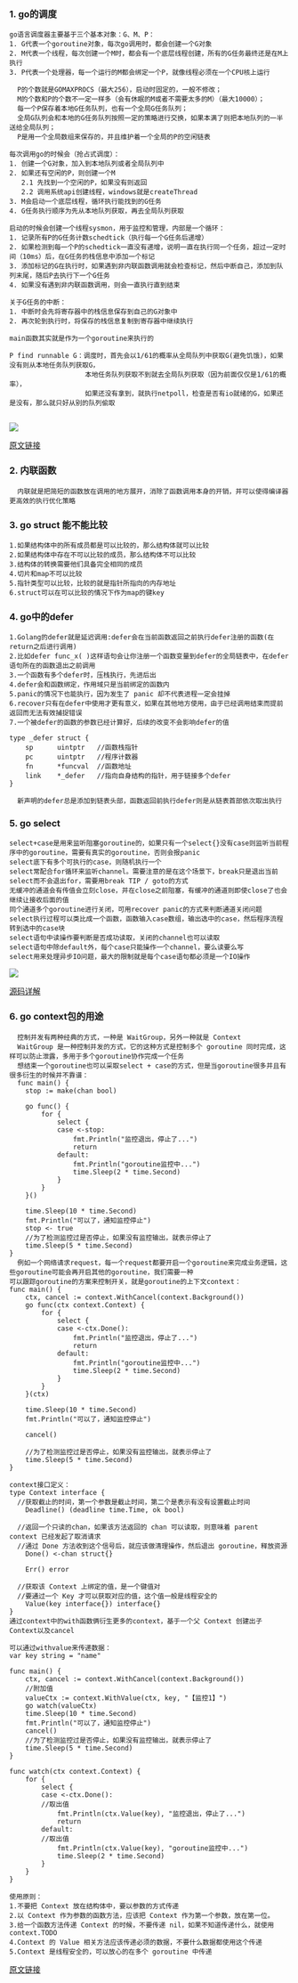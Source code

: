 ### 1. go的调度
```
go语言调度器主要基于三个基本对象：G、M、P：  
1. G代表一个goroutine对象，每次go调用时，都会创建一个G对象  
2. M代表一个线程，每次创建一个M时，都会有一个底层线程创建，所有的G任务最终还是在M上执行  
3. P代表一个处理器，每一个运行的M都会绑定一个P，就像线程必须在一个CPU核上运行  
  
  P的个数就是GOMAXPROCS（最大256），启动时固定的，一般不修改； 
  M的个数和P的个数不一定一样多（会有休眠的M或者不需要太多的M）（最大10000）；
  每一个P保存着本地G任务队列，也有一个全局G任务队列；
  全局G队列会和本地的G任务队列按照一定的策略进行交换，如果本满了则把本地队列的一半送给全局队列；
  P是用一个全局数组来保存的，并且维护着一个全局的P的空闲链表

每次调用go的时候会（抢占式调度）：
1. 创建一个G对象，加入到本地队列或者全局队列中
2. 如果还有空闲的P，则创建一个M
   2.1 先找到一个空闲的P，如果没有则返回
   2.2 调用系统api创建线程，windows就是createThread
3. M会启动一个底层线程，循环执行能找到的G任务
4. G任务执行顺序为先从本地队列获取，再去全局队列获取

启动的时候会创建一个线程sysmon，用于监控和管理，内部是一个循环：
1. 记录所有P的G任务计数schedtick（执行每一个G任务后递增）
2. 如果检测到每一个P的schedtick一直没有递增，说明一直在执行同一个任务，超过一定时间（10ms）后，在G任务的栈信息中添加一个标记
3. 添加标记的G在执行时，如果遇到非内联函数调用就会检查标记，然后中断自己，添加到队列末尾，随后P去执行下一个G任务
4. 如果没有遇到非内联函数调用，则会一直执行直到结束

关于G任务的中断：
1. 中断时会先将寄存器中的栈信息保存到自己的G对象中
2. 再次轮到执行时，将保存的栈信息复制到寄存器中继续执行

main函数其实就是作为一个goroutine来执行的

P find runnable G：调度时，首先会以1/61的概率从全局队列中获取G(避免饥饿)，如果没有则从本地任务队列获取G，
                   本地任务队列获取不到就去全局队列获取（因为前面仅仅是1/61的概率），
                   如果还没有拿到，就执行netpoll，检查是否有io就绪的G，如果还是没有，那么就只好从别的队列偷取
                   
```
![](https://img-blog.csdn.net/20160926143021847?watermark/2/text/aHR0cDovL2Jsb2cuY3Nkbi5uZXQv/font/5a6L5L2T/fontsize/400/fill/I0JBQkFCMA==/dissolve/70/gravity/SouthEast)

[原文链接](https://blog.csdn.net/liangzhiyang/article/details/52669851)

### 2. 内联函数
```
  内联就是把简短的函数放在调用的地方展开，消除了函数调用本身的开销，并可以使得编译器更高效的执行优化策略
```

### 3. go struct 能不能比较
```
1.如果结构体中的所有成员都是可以比较的，那么结构体就可以比较
2.如果结构体中存在不可以比较的成员，那么结构体不可以比较
3.结构体的转换需要他们具备完全相同的成员
4.切片和map不可以比较
5.指针类型可以比较，比较的就是指针所指向的内存地址
6.struct可以在可以比较的情况下作为map的键key
```

### 4. go中的defer
```
1.Golang的defer就是延迟调用:defer会在当前函数返回之前执行defer注册的函数(在return之后进行调用)
2.比如defer func_x( )这样语句会让你注册一个函数变量到defer的全局链表中，在defer语句所在的函数退出之前调用
3.一个函数有多个defer时，压栈执行，先进后出
4.defer会和函数绑定，作用域只是当前绑定的函数内
5.panic的情况下也能执行，因为发生了 panic 却不代表进程一定会挂掉
6.recover只有在defer中使用才更有意义，如果在其他地方使用，由于已经调用结束而提前返回而无法有效捕捉错误
7.一个被defer的函数的参数已经计算好，后续的改变不会影响defer的值

type _defer struct {
    sp      uintptr   //函数栈指针
    pc      uintptr   //程序计数器
    fn      *funcval  //函数地址
    link    *_defer   //指向自身结构的指针，用于链接多个defer
}

  新声明的defer总是添加到链表头部，函数返回前执行defer则是从链表首部依次取出执行
```

### 5. go select
```
select+case是用来监听阻塞goroutine的，如果只有一个select{}没有case则监听当前程序中的goroutine，需要有真实的goroutine，否则会报panic
select底下有多个可执行的case，则随机执行一个
select常配合for循环来监听channel。需要注意的是在这个场景下，break只是退出当前select而不会退出for，需要用break TIP / goto的方式
无缓冲的通道会有传值会立刻close，并在close之前阻塞，有缓冲的通道则即使close了也会继续让接收后面的值
同个通道多个goroutine进行关闭，可用recover panic的方式来判断通道关闭问题
select执行过程可以类比成一个函数，函数输入case数组，输出选中的case，然后程序流程转到选中的case块
select语句中读操作要判断是否成功读取，关闭的channel也可以读取
select语句中除default外，每个case只能操作一个channel，要么读要么写
select用来处理异步IO问题，最大的限制就是每个case语句都必须是一个IO操作
```
![](https://img-blog.csdn.net/20180831011529435?watermark/2/text/aHR0cHM6Ly9ibG9nLmNzZG4ubmV0L3UwMTE5NTc3NTg=/font/5a6L5L2T/fontsize/400/fill/I0JBQkFCMA==/dissolve/70)

[源码详解](https://blog.csdn.net/xzw12138/article/details/108104603?utm_medium=distribute.pc_relevant.none-task-blog-2%7Edefault%7EBlogCommendFromBaidu%7Edefault-5.control&depth_1-utm_source=distribute.pc_relevant.none-task-blog-2%7Edefault%7EBlogCommendFromBaidu%7Edefault-5.control)

### 6. go context包的用途
```
  控制并发有两种经典的方式，一种是 WaitGroup，另外一种就是 Context
  WaitGroup 是一种控制并发的方式，它的这种方式是控制多个 goroutine 同时完成，这样可以防止泄露，多用于多个goroutine协作完成一个任务
  想结束一个goroutine也可以采取select + case的方式，但是当goroutine很多并且有很多衍生的时候并不靠谱：
  func main() {
	stop := make(chan bool)

	go func() {
		for {
			select {
			case <-stop:
				fmt.Println("监控退出，停止了...")
				return
			default:
				fmt.Println("goroutine监控中...")
				time.Sleep(2 * time.Second)
			}
		}
	}()

	time.Sleep(10 * time.Second)
	fmt.Println("可以了，通知监控停止")
	stop <- true
	//为了检测监控过是否停止，如果没有监控输出，就表示停止了
	time.Sleep(5 * time.Second)
}
  例如一个网络请求request，每一个request都要开启一个goroutine来完成业务逻辑，这些goroutine可能会再开启其他的goroutine，我们需要一种
可以跟踪goroutine的方案来控制开关，就是goroutine的上下文context：
func main() {
	ctx, cancel := context.WithCancel(context.Background())
	go func(ctx context.Context) {
		for {
			select {
			case <-ctx.Done():
				fmt.Println("监控退出，停止了...")
				return
			default:
				fmt.Println("goroutine监控中...")
				time.Sleep(2 * time.Second)
			}
		}
	}(ctx)

	time.Sleep(10 * time.Second)
	fmt.Println("可以了，通知监控停止")

	cancel()
	
	//为了检测监控过是否停止，如果没有监控输出，就表示停止了
	time.Sleep(5 * time.Second)
}

context接口定义：
type Context interface {
  //获取截止的时间，第一个参数是截止时间，第二个是表示有没有设置截止时间
	Deadline() (deadline time.Time, ok bool)  

  //返回一个只读的chan，如果该方法返回的 chan 可以读取，则意味着 parent context 已经发起了取消请求
  //通过 Done 方法收到这个信号后，就应该做清理操作，然后退出 goroutine，释放资源
	Done() <-chan struct{}

	Err() error

  //获取该 Context 上绑定的值，是一个键值对
  //要通过一个 Key 才可以获取对应的值，这个值一般是线程安全的
	Value(key interface{}) interface{}
}
通过context中的with函数俩衍生更多的context，基于一个父 Context 创建出子 Context以及cancel

可以通过withvalue来传递数据：
var key string = "name"

func main() {
	ctx, cancel := context.WithCancel(context.Background())
	//附加值
	valueCtx := context.WithValue(ctx, key, "【监控1】")
	go watch(valueCtx)
	time.Sleep(10 * time.Second)
	fmt.Println("可以了，通知监控停止")
	cancel()
	//为了检测监控过是否停止，如果没有监控输出，就表示停止了
	time.Sleep(5 * time.Second)
}

func watch(ctx context.Context) {
	for {
		select {
		case <-ctx.Done():
		//取出值
			fmt.Println(ctx.Value(key), "监控退出，停止了...")
			return
		default:
		//取出值
			fmt.Println(ctx.Value(key), "goroutine监控中...")
			time.Sleep(2 * time.Second)
		}
	}
}

使用原则：
1.不要把 Context 放在结构体中，要以参数的方式传递
2.以 Context 作为参数的函数方法，应该把 Context 作为第一个参数，放在第一位。
3.给一个函数方法传递 Context 的时候，不要传递 nil，如果不知道传递什么，就使用 context.TODO
4.Context 的 Value 相关方法应该传递必须的数据，不要什么数据都使用这个传递
5.Context 是线程安全的，可以放心的在多个 goroutine 中传递
```
[原文链接](https://zhuanlan.zhihu.com/p/58967892)


















